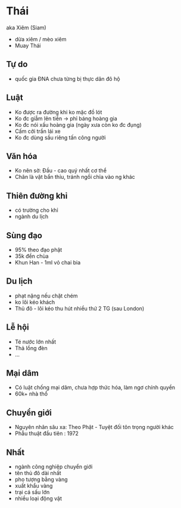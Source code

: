 # Thái
aka Xiêm (Siam)

- dừa xiêm / mèo xiêm
- Muay Thái

## Tự do
- quốc gia ĐNA chưa từng bị thực dân đô hộ

## Luật
- Ko được ra đường khi ko mặc đồ lót
- Ko đc giẫm lên tiền -> phỉ báng hoàng gia
- Ko đc nói xấu hoàng gia (ngày xưa còn ko đc đụng)
- Cấm cởi trần lái xe
- Ko đc dùng sầu riêng tấn công người

## Văn hóa
- Ko nên sờ: Đầu - cao quý nhất cơ thể
- Chân là vật bẩn thỉu, tránh ngồi chỉa vào ng khác

## Thiên đường khỉ 
- có trường cho khỉ
- ngành du lịch

## Sùng đạo
- 95% theo đạo phật
- 35k đền chùa
- Khun Han - 1ml vỏ chai bia

## Du lịch
- phạt nặng nếu chặt chém
- ko lôi kéo khách
- Thủ đô - lôi kéo thu hút nhiều thứ 2 TG (sau London)

## Lễ hội
- Té nước lớn nhất
- Thả lồng đèn
- ... 

## Mại dâm 
- Có luật chống mại dâm, chưa hợp thức hóa, làm ngơ chính quyền
- 60k+ nhà thổ

## Chuyển giới
- Nguyên nhân sâu xa: Theo Phật - Tuyệt đối tôn trọng người khác
- Phẫu thuật đầu tiên : 1972 

## Nhất
- ngành công nghiệp chuyển giới 
- tên thủ đô dài nhất
- pho tượng bằng vàng
- xuất khẩu vàng
- trại cá sấu lớn
- nhiều loại động vật 

